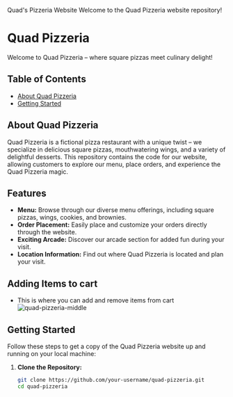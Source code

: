 Quad's Pizzeria Website
Welcome to the Quad Pizzeria website repository! 
# Quad Pizzeria

Welcome to Quad Pizzeria – where square pizzas meet culinary delight!

## Table of Contents

- [About Quad Pizzeria](#about-quad-pizzeria)
- [Getting Started](#getting-started)

## About Quad Pizzeria

Quad Pizzeria is a fictional pizza restaurant with a unique twist – we specialize in delicious square pizzas, mouthwatering wings, and a variety of delightful desserts. This repository contains the code for our website, allowing customers to explore our menu, place orders, and experience the Quad Pizzeria magic.

## Features

- **Menu:** Browse through our diverse menu offerings, including square pizzas, wings, cookies, and brownies.
- **Order Placement:** Easily place and customize your orders directly through the website.
- **Exciting Arcade:** Discover our arcade section for added fun during your visit.
- **Location Information:** Find out where Quad Pizzeria is located and plan your visit.

## Adding Items to cart
- This is where you can add and remove items from cart
![quad-pizzeria-middle](https://github.com/quaydrionb/quad-pizzeria/assets/99278263/919a65c0-6990-492d-9848-764826d950b2)

## Getting Started

Follow these steps to get a copy of the Quad Pizzeria website up and running on your local machine:

1. **Clone the Repository:**
   ```bash
   git clone https://github.com/your-username/quad-pizzeria.git
   cd quad-pizzeria

